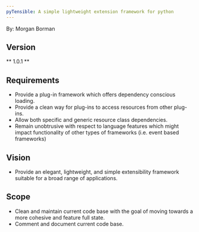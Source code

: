 ```yaml
---
pyTensible: A simple lightweight extension framework for python
---
```

By: Morgan Borman

Version
----------------
** 1.0.1 **

Requirements
----------------

* Provide a plug-in framework which offers dependency conscious loading.
* Provide a clean way for plug-ins to access resources from other plug-ins.
* Allow both specific and generic resource class dependencies.
* Remain unobtrusive with respect to language features which might impact functionality of other types of frameworks (i.e. event based frameworks)

Vision
----------------

* Provide an elegant, lightweight, and simple extensibility framework suitable for a broad range of applications.

Scope
----------------

* Clean and maintain current code base with the goal of moving towards a more cohesive and feature full state.
* Comment and document current code base.